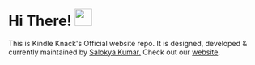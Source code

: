 # Hi There!  <img src="https://raw.githubusercontent.com/MartinHeinz/MartinHeinz/master/wave.gif" width="34px">
This is Kindle Knack's Official website repo. It is designed, developed & currently maintained by [Salokya Kumar.](github.com/ksalokya) 
Check out our [website](kindleknack.me).
